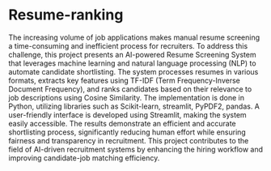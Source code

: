 # Resume-ranking
The increasing volume of job applications makes manual resume screening a time-consuming and inefficient process for recruiters. To address this challenge, this project presents an AI-powered Resume Screening System that leverages machine learning and natural language processing (NLP) to automate candidate shortlisting. The system processes resumes in various formats, extracts key features using TF-IDF (Term Frequency-Inverse Document Frequency), and ranks candidates based on their relevance to job descriptions using Cosine Similarity. The implementation is done in Python, utilizing libraries such as Scikit-learn, streamlit, PyPDF2, pandas. A user-friendly interface is developed using Streamlit, making the system easily accessible. The results demonstrate an efficient and accurate shortlisting process, significantly reducing human effort while ensuring fairness and transparency in recruitment. This project contributes to the field of AI-driven recruitment systems by enhancing the hiring workflow and improving candidate-job matching efficiency.
